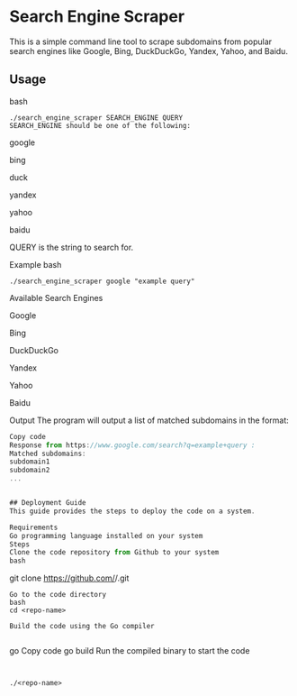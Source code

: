 # Search Engine Scraper
This is a simple command line tool to scrape subdomains from popular search engines like Google, Bing, DuckDuckGo, Yandex, Yahoo, and Baidu.

## Usage
bash
```
./search_engine_scraper SEARCH_ENGINE QUERY
SEARCH_ENGINE should be one of the following:
```


google

bing

duck

yandex

yahoo


baidu

QUERY is the string to search for.

Example
bash
```
./search_engine_scraper google "example query"
```
Available Search Engines

Google

Bing

DuckDuckGo

Yandex

Yahoo

Baidu

Output
The program will output a list of matched subdomains in the format:

```javascript
Copy code
Response from https://www.google.com/search?q=example+query :
Matched subdomains:
subdomain1
subdomain2
...


## Deployment Guide
This guide provides the steps to deploy the code on a system.

Requirements
Go programming language installed on your system
Steps
Clone the code repository from Github to your system
bash

```
git clone https://github.com/<username>/<repo-name>.git
```
Go to the code directory
bash
cd <repo-name>
 
Build the code using the Go compiler
  
```
go
Copy code
go build
Run the compiled binary to start the code
```

 
./<repo-name>

